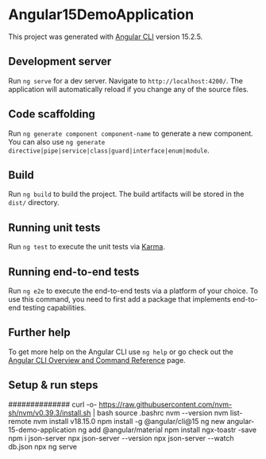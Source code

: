 # Angular15DemoApplication

This project was generated with [Angular CLI](https://github.com/angular/angular-cli) version 15.2.5.

## Development server

Run `ng serve` for a dev server. Navigate to `http://localhost:4200/`. The application will automatically reload if you change any of the source files.

## Code scaffolding

Run `ng generate component component-name` to generate a new component. You can also use `ng generate directive|pipe|service|class|guard|interface|enum|module`.

## Build

Run `ng build` to build the project. The build artifacts will be stored in the `dist/` directory.

## Running unit tests

Run `ng test` to execute the unit tests via [Karma](https://karma-runner.github.io).

## Running end-to-end tests

Run `ng e2e` to execute the end-to-end tests via a platform of your choice. To use this command, you need to first add a package that implements end-to-end testing capabilities.

## Further help

To get more help on the Angular CLI use `ng help` or go check out the [Angular CLI Overview and Command Reference](https://angular.io/cli) page.

## Setup & run steps

##############
curl -o- https://raw.githubusercontent.com/nvm-sh/nvm/v0.39.3/install.sh | bash
source .bashrc
nvm --version
nvm list-remote
nvm install v18.15.0
npm install -g @angular/cli@15
ng new angular-15-demo-application
ng add @angular/material
npm install ngx-toastr -save
npm i json-server
npx json-server --version
npx json-server --watch db.json
npx ng serve
